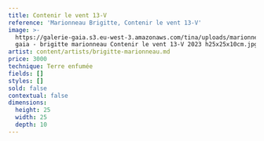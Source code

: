 ```yaml
---
title: Contenir le vent 13-V
reference: 'Marionneau Brigitte, Contenir le vent 13-V'
image: >-
  https://galerie-gaia.s3.eu-west-3.amazonaws.com/tina/uploads/marionneau-brigitte/galerie
  gaia - brigitte marionneau Contenir le vent 13-V 2023 h25x25x10cm.jpg
artist: content/artists/brigitte-marionneau.md
price: 3000
technique: Terre enfumée
fields: []
styles: []
sold: false
contextual: false
dimensions:
  height: 25
  width: 25
  depth: 10
---
```


